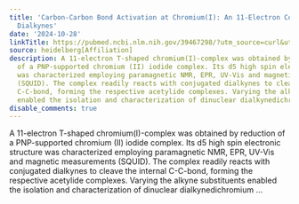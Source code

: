 ```yaml
---
title: 'Carbon-Carbon Bond Activation at Chromium(I): An 11-Electron Complex Cleaving
  Dialkynes'
date: '2024-10-28'
linkTitle: https://pubmed.ncbi.nlm.nih.gov/39467298/?utm_source=curl&utm_medium=rss&utm_campaign=pubmed-2&utm_content=1FakS-2QOkCT8HsMOQP1bCRQ4YzyumYOmxmF0moLsQ3dFB1E9V&fc=20220326224207&ff=20241028182403&v=2.18.0.post9+e462414
source: heidelberg[Affiliation]
description: A 11-electron T-shaped chromium(I)-complex was obtained by reduction
  of a PNP-supported chromium (II) iodide complex. Its d5 high spin electronic structure
  was characterized employing paramagnetic NMR, EPR, UV-Vis and magnetic measurements
  (SQUID). The complex readily reacts with conjugated dialkynes to cleave the internal
  C-C-bond, forming the respective acetylide complexes. Varying the alkyne substituents
  enabled the isolation and characterization of dinuclear dialkynedichromium ...
disable_comments: true
---
```

A 11-electron T-shaped chromium(I)-complex was obtained by reduction of a PNP-supported chromium (II) iodide complex. Its d5 high spin electronic structure was characterized employing paramagnetic NMR, EPR, UV-Vis and magnetic measurements (SQUID). The complex readily reacts with conjugated dialkynes to cleave the internal C-C-bond, forming the respective acetylide complexes. Varying the alkyne substituents enabled the isolation and characterization of dinuclear dialkynedichromium ...
